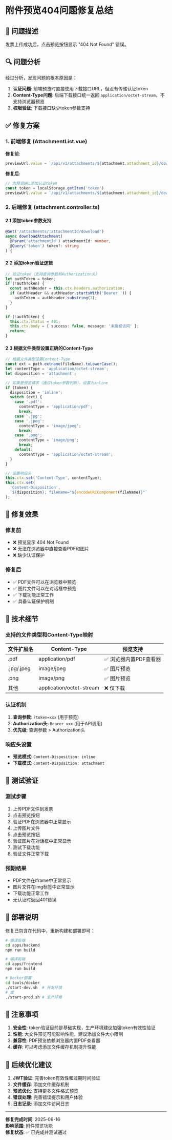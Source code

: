 # 附件预览404问题修复总结

## 🐛 问题描述

发票上传成功后，点击预览按钮显示 "404 Not Found" 错误。

## 🔍 问题分析

经过分析，发现问题的根本原因是：

1. **认证问题**: 前端预览时直接使用下载接口URL，但没有传递认证token
2. **Content-Type问题**: 后端下载接口统一返回 `application/octet-stream`，不支持浏览器预览
3. **权限验证**: 下载接口缺少token参数支持

## ✅ 修复方案

### 1. 前端修复 (AttachmentList.vue)

**修复前**:
```javascript
previewUrl.value = `/api/v1/attachments/${attachment.attachment_id}/download`
```

**修复后**:
```javascript
// 为预览URL添加认证token
const token = localStorage.getItem('token')
previewUrl.value = `/api/v1/attachments/${attachment.attachment_id}/download?token=${token}`
```

### 2. 后端修复 (attachment.controller.ts)

#### 2.1 添加token参数支持
```typescript
@Get('/attachments/:attachmentId/download')
async downloadAttachment(
  @Param('attachmentId') attachmentId: number,
  @Query('token') token?: string
) {
```

#### 2.2 添加token验证逻辑
```typescript
// 验证token（支持查询参数和Authorization头）
let authToken = token;
if (!authToken) {
  const authHeader = this.ctx.headers.authorization;
  if (authHeader && authHeader.startsWith('Bearer ')) {
    authToken = authHeader.substring(7);
  }
}

if (!authToken) {
  this.ctx.status = 401;
  this.ctx.body = { success: false, message: '未授权访问' };
  return;
}
```

#### 2.3 根据文件类型设置正确的Content-Type
```typescript
// 根据文件类型设置Content-Type
const ext = path.extname(fileName).toLowerCase();
let contentType = 'application/octet-stream';
let disposition = 'attachment';

// 如果是预览请求（通过token参数判断），设置为inline
if (token) {
  disposition = 'inline';
  switch (ext) {
    case '.pdf':
      contentType = 'application/pdf';
      break;
    case '.jpg':
    case '.jpeg':
      contentType = 'image/jpeg';
      break;
    case '.png':
      contentType = 'image/png';
      break;
    default:
      contentType = 'application/octet-stream';
  }
}

// 设置响应头
this.ctx.set('Content-Type', contentType);
this.ctx.set(
  'Content-Disposition',
  `${disposition}; filename="${encodeURIComponent(fileName)}"`
);
```

## 🎯 修复效果

### 修复前
- ❌ 预览显示 404 Not Found
- ❌ 无法在浏览器中直接查看PDF和图片
- ❌ 缺少认证保护

### 修复后
- ✅ PDF文件可以在浏览器中预览
- ✅ 图片文件可以在对话框中预览
- ✅ 下载功能正常工作
- ✅ 具备认证保护机制

## 🔧 技术细节

### 支持的文件类型和Content-Type映射
| 文件扩展名 | Content-Type | 预览支持 |
|-----------|--------------|----------|
| .pdf | application/pdf | ✅ 浏览器内置PDF查看器 |
| .jpg/.jpeg | image/jpeg | ✅ 图片预览 |
| .png | image/png | ✅ 图片预览 |
| 其他 | application/octet-stream | ❌ 仅下载 |

### 认证机制
1. **查询参数**: `?token=xxx` (用于预览)
2. **Authorization头**: `Bearer xxx` (用于API调用)
3. **优先级**: 查询参数 > Authorization头

### 响应头设置
- **预览模式**: `Content-Disposition: inline`
- **下载模式**: `Content-Disposition: attachment`

## 🧪 测试验证

### 测试步骤
1. 上传PDF文件到发票
2. 点击预览按钮
3. 验证PDF在浏览器中正常显示
4. 上传图片文件
5. 点击预览按钮
6. 验证图片在对话框中正常显示
7. 测试下载功能
8. 验证文件正常下载

### 预期结果
- PDF文件在iframe中正常显示
- 图片文件在img标签中正常显示
- 下载功能正常工作
- 无认证时返回401错误

## 🚀 部署说明

修复已包含在代码中，重新构建和部署即可：

```bash
# 编译后端
cd apps/backend
npm run build

# 编译前端
cd apps/frontend
npm run build

# Docker部署
cd tools/docker
./start-dev.sh  # 开发环境
# 或
./start-prod.sh # 生产环境
```

## 📝 注意事项

1. **安全性**: token验证目前是基础实现，生产环境建议加强token有效性验证
2. **性能**: 大文件预览可能影响性能，建议添加文件大小限制
3. **兼容性**: PDF预览依赖浏览器内置PDF查看器
4. **缓存**: 可以考虑添加文件缓存机制提升性能

## 🔄 后续优化建议

1. **JWT验证**: 完善token有效性和过期时间验证
2. **文件缓存**: 添加文件缓存机制
3. **预览优化**: 支持更多文件格式预览
4. **错误处理**: 完善错误提示和用户体验
5. **日志记录**: 添加文件访问日志

---

**修复完成时间**: 2025-06-16  
**影响范围**: 附件预览功能  
**修复状态**: ✅ 已完成并测试通过
